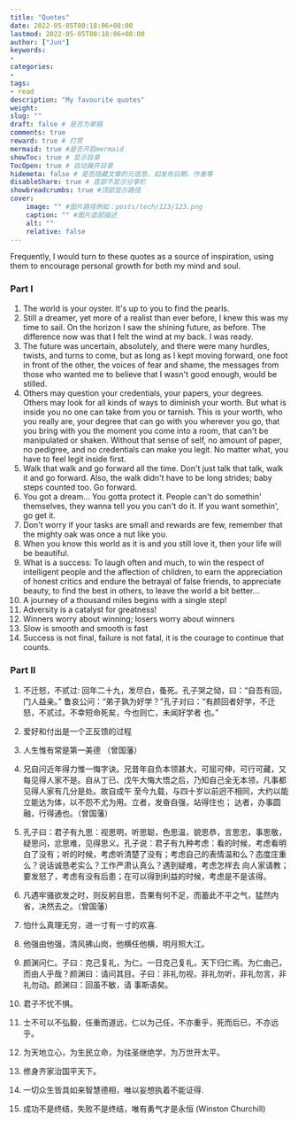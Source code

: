 ```yaml
---
title: "Quotes"
date: 2022-05-05T00:18:06+08:00
lastmod: 2022-05-05T00:18:06+08:00
author: ["Jun"]
keywords: 
- 
categories: 
- 
tags: 
- read
description: "My favourite quotes"
weight:
slug: ""
draft: false # 是否为草稿
comments: true
reward: true # 打赏
mermaid: true #是否开启mermaid
showToc: true # 显示目录
TocOpen: true # 自动展开目录
hidemeta: false # 是否隐藏文章的元信息，如发布日期、作者等
disableShare: true # 底部不显示分享栏
showbreadcrumbs: true #顶部显示路径
cover:
    image: "" #图片路径例如：posts/tech/123/123.png
    caption: "" #图片底部描述
    alt: ""
    relative: false
---
```


Frequently, I would turn to these quotes as a source of inspiration, using them to encourage personal growth for both my mind and soul.

### Part I
1. The world is your oyster. It's up to you to find the pearls.
2. Still a dreamer, yet more of a realist than ever before, I knew this
was my time to sail. On the horizon I saw the shining future, as before. The difference now was that I felt
the wind at my back. I was ready.
3. The future was uncertain, absolutely, and there were many hurdles,
twists, and turns to come, but as long as I kept moving forward, one foot in front of the other, the voices
of fear and shame, the messages from those who wanted me to believe that I wasn't good enough, would be
stilled.
4. Others may question your credentials, your papers, your degrees.
Others may look for all kinds of ways to diminish your worth. But what is inside you no one can take from
you or tarnish. This is your worth, who you really are, your degree that can go with you wherever you go,
that you bring with you the moment you come into a room, that can't be manipulated or shaken. Without that
sense of self, no amount of paper, no pedigree, and no credentials can make you legit. No matter what, you
have to feel legit inside first.
5. Walk that walk and go forward all the time. Don't just talk that
talk, walk it and go forward. Also, the walk didn't have to be long strides; baby steps counted too. Go
forward.
6. You got a dream... You gotta protect it. People can't do somethin'
themselves, they wanna tell you you can't do it. If you want somethin', go get it. 
7. Don't worry if your tasks are small and rewards are few, remember
that the mighty oak was once a nut like you. 
8. When you know this world as it is and you still love it, then your
life will be beautiful.
9. What is a success: To laugh often and much, to win the respect of
intelligent people and the affection of children, to earn the appreciation of honest critics and endure the
betrayal of false friends, to appreciate beauty, to find the best in others, to leave the world a bit
better... 
10. A journey of a thousand miles begins with a single step!
11. Adversity is a catalyst for greatness! 
12. Winners worry about winning; losers worry about winners
13. Slow is smooth and smooth is fast
14. Success is not final, failure is not fatal, it is the courage to continue that counts.


### Part II
1. 不迁怒，不贰过: 回年二十九，发尽白，蚤死。孔子哭之恸，曰：“自吾有回，门人益亲。” 鲁哀公问：“弟子孰为好学？”孔子对曰：“有颜回者好学，不迁怒，不贰过。不幸短命死矣，今也则亡，未闻好学者 也。”

2. 爱好和付出是一个正反馈的过程

3. 人生惟有常是第一美德 （曾国藩）

4. 兄自问近年得力惟一悔字诀。兄昔年自负本领甚大，可屈可伸，可行可藏，又每见得人家不是。自从丁已、戊午大悔大悟之后，乃知自己全无本领，凡事都见得人家有几分是处。故自成午 至今九载，与四十岁以前迥不相同，大约以能立能达为体，以不怨不尤为用。立者，发奋自强，站得住也； 达者，办事圆融，行得通也。（曾国藩）

5. 孔子曰：君子有九思：视思明，听思聪，色思温，貌思恭，言思忠，事思敬，疑思问，忿思难，见得思义。孔子说：君子有九种考虑：看的时候，考虑看明白了没有；听的时候，考虑听清楚了没有；考虑自己的表情温和么？态度庄重么？说话诚恳老实么？工作严肃认真么？遇到疑难，考虑怎样去 向人家请教；要发怒了，考虑有没有后患；在可以得到利益的时候，考虑是不是该得。

6. 凡遇牢骚欲发之时，则反躬自思，吾果有何不足，而蓄此不平之气，猛然内省，决然去之。（曾国藩）

7. 怕什么真理无穷，进一寸有一寸的欢喜.

8. 他强由他强，清风拂山岗，他横任他横，明月照大江。

9. 颜渊问仁。子曰：克己复礼，为仁。一日克己复礼，天下归仁焉。为仁由己，而由人乎哉？颜渊曰：请问其目。子曰：非礼勿视，非礼勿听，非礼勿言，非礼勿动。颜渊曰：回虽不敏，请 事斯语矣。

10. 君子不忧不惧。

11. 士不可以不弘毅，任重而道远，仁以为己任，不亦重乎，死而后已，不亦远乎。

12. 为天地立心，为生民立命，为往圣继绝学，为万世开太平。

13. 修身齐家治国平天下。

14. 一切众生皆具如来智慧德相，唯以妄想执着不能证得.

15. 成功不是终结，失败不是终结，唯有勇气才是永恒 (Winston Churchill)


